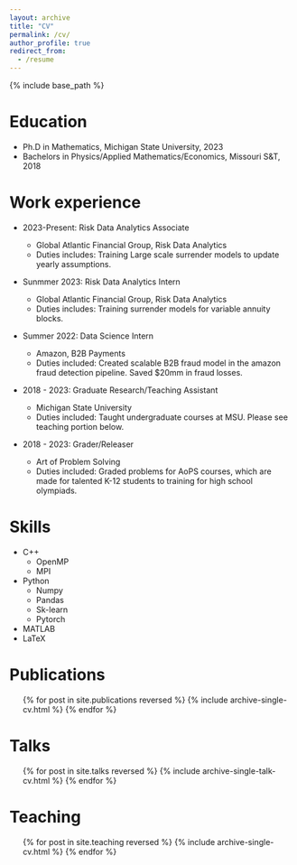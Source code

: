 ```yaml
---
layout: archive
title: "CV"
permalink: /cv/
author_profile: true
redirect_from:
  - /resume
---
```


{% include base_path %}

Education
======
* Ph.D in Mathematics, Michigan State University, 2023
* Bachelors in Physics/Applied Mathematics/Economics, Missouri S&T, 2018

Work experience
======
* 2023-Present: Risk Data Analytics Associate
  * Global Atlantic Financial Group, Risk Data Analytics
  * Duties includes: Training Large scale surrender models to update yearly assumptions. 

* Sunmmer 2023: Risk Data Analytics Intern
  * Global Atlantic Financial Group, Risk Data Analytics
  * Duties includes: Training surrender models for variable annuity blocks. 

* Summer 2022: Data Science Intern
  * Amazon, B2B Payments 
  * Duties included: Created scalable B2B fraud model in the amazon fraud detection pipeline. Saved $20mm in fraud losses.

* 2018 - 2023: Graduate Research/Teaching Assistant
  * Michigan State University
  * Duties included: Taught undergraduate courses at MSU. Please see teaching portion below.
    
* 2018 - 2023: Grader/Releaser
  * Art of Problem Solving
  * Duties included: Graded problems for AoPS courses, which are made for talented K-12 students to training for high school olympiads. 
  
Skills
======
* C++
  * OpenMP
  * MPI
* Python
  * Numpy
  * Pandas
  * Sk-learn
  * Pytorch
* MATLAB
* LaTeX

Publications
======
  <ul>{% for post in site.publications reversed %}
    {% include archive-single-cv.html %}
  {% endfor %}</ul>
  
Talks
======
  <ul>{% for post in site.talks reversed %}
    {% include archive-single-talk-cv.html  %}
  {% endfor %}</ul>
  
Teaching
======
  <ul>{% for post in site.teaching reversed %}
    {% include archive-single-cv.html %}
  {% endfor %}</ul>

